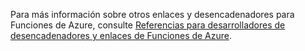 Para más información sobre otros enlaces y desencadenadores para Funciones de Azure, consulte [Referencias para desarrolladores de desencadenadores y enlaces de Funciones de Azure](../articles/azure-functions/functions-triggers-bindings.md).

<!---HONumber=AcomDC_0525_2016-->